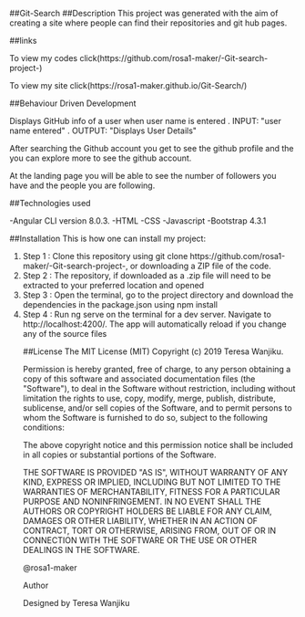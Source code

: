 ##Git-Search
##Description
This project was generated with the aim of creating a site where people can find their repositories and git hub pages.

##links
<p>To view my codes click(https://github.com/rosa1-maker/-Git-search-project-)</p>
<p>To view my site click(https://rosa1-maker.github.io/Git-Search/)</p>

##Behaviour Driven Development

Displays GitHub info of a user when user name is entered . INPUT: "user name entered" . OUTPUT: "Displays User Details"

After searching the Github account you get to see the github profile and the you can explore more to see the github account.

At the landing page you will be able to see the number of followers you have and the people you are following.

##Technologies used

-Angular CLI version 8.0.3.
-HTML
-CSS
-Javascript
-Bootstrap 4.3.1

##Installation
This is how one can install my project:
<ol>
<li>Step 1 : Clone this repository using git clone https://github.com/rosa1-maker/-Git-search-project-, or downloading a ZIP file of the code.</li>
<li>Step 2 : The repository, if downloaded as a .zip file will need to be extracted to your preferred location and opened</li>
<li>Step 3 : Open the terminal, go to the project directory and download the dependencies in the package.json using npm install</li>
<li>Step 4 : Run ng serve on the terminal for a dev server. Navigate to http://localhost:4200/. The app will automatically reload if you change any of the source files</li>

##License
The MIT License (MIT) Copyright (c) 2019 Teresa Wanjiku.

Permission is hereby granted, free of charge, to any person obtaining a copy of this software and associated documentation files (the "Software"), to deal in the Software without restriction, including without limitation the rights to use, copy, modify, merge, publish, distribute, sublicense, and/or sell copies of the Software, and to permit persons to whom the Software is furnished to do so, subject to the following conditions:

The above copyright notice and this permission notice shall be included in all copies or substantial portions of the Software.

THE SOFTWARE IS PROVIDED "AS IS", WITHOUT WARRANTY OF ANY KIND, EXPRESS OR IMPLIED, INCLUDING BUT NOT LIMITED TO THE WARRANTIES OF MERCHANTABILITY, FITNESS FOR A PARTICULAR PURPOSE AND NONINFRINGEMENT. IN NO EVENT SHALL THE AUTHORS OR COPYRIGHT HOLDERS BE LIABLE FOR ANY CLAIM, DAMAGES OR OTHER LIABILITY, WHETHER IN AN ACTION OF CONTRACT, TORT OR OTHERWISE, ARISING FROM, OUT OF OR IN CONNECTION WITH THE SOFTWARE OR THE USE OR OTHER DEALINGS IN THE SOFTWARE.

@rosa1-maker

Author

Designed by Teresa Wanjiku
